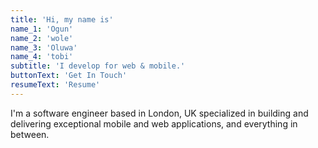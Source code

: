 ```yaml
---
title: 'Hi, my name is'
name_1: 'Ogun'
name_2: 'wole'
name_3: 'Oluwa'
name_4: 'tobi'
subtitle: 'I develop for web & mobile.'
buttonText: 'Get In Touch'
resumeText: 'Resume'
---
```


I'm a software engineer based in London, UK specialized in building and delivering exceptional mobile and web applications, and everything in between.
